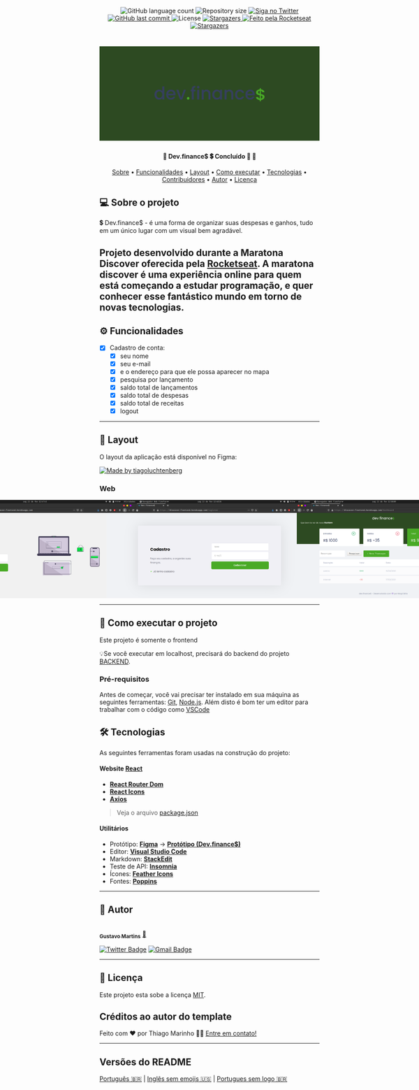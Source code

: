 
<p align="center">
  <img alt="GitHub language count" src="https://img.shields.io/github/languages/count/gusmartins499/frontend-discover2.0-heroku?color=%2304D361">

  <img alt="Repository size" src="https://img.shields.io/github/repo-size/gusmartins499/frontend-discover2.0-heroku">

  <a href="https://www.twitter.com/gmartins499/">
    <img alt="Siga no Twitter" src="https://img.shields.io/twitter/url?url=https%3A%2F%2Fgithub.com%2Fgmartins499%2frontend-discover2.0-heroku">
  </a>
  
  <a href="https://github.com/gusmartins499/frontend-discover2.0-heroku/commits/master">
    <img alt="GitHub last commit" src="https://img.shields.io/github/last-commit/gusmartins499/frontend-discover2.0-heroku">
  </a>
    
   <img alt="License" src="https://img.shields.io/badge/license-MIT-brightgreen">
   <a href="https://github.com/gusmartins499/frontend-discover2.0-heroku/stargazers">
    <img alt="Stargazers" src="https://img.shields.io/github/stars/gusmartins499/frontend-discover2.0-heroku?style=social">
  </a>

  <a href="https://rocketseat.com.br">
    <img alt="Feito pela Rocketseat" src="https://img.shields.io/badge/feito%20por-Rocketseat-%237519C1">
  </a>
  
  <a href="https://blog.rocketseat.com.br/">
    <img alt="Stargazers" src="https://img.shields.io/badge/Blog-Rocketseat-%237159c1?style=flat&logo=ghost">
    </a>
  
 
</p>
<h1 align="center">
    <img alt="Dev.finance$" title="#Dev.finance$" src="./.github/banner.png" />
</h1>

<h4 align="center"> 
	🚧  Dev.finance$ 💲️ Concluído 🚀 🚧
</h4>

<p align="center">
 <a href="#-sobre-o-projeto">Sobre</a> •
 <a href="#-funcionalidades">Funcionalidades</a> •
 <a href="#-layout">Layout</a> • 
 <a href="#-como-executar-o-projeto">Como executar</a> • 
 <a href="#-tecnologias">Tecnologias</a> • 
 <a href="#-contribuidores">Contribuidores</a> • 
 <a href="#-autor">Autor</a> • 
 <a href="#user-content--licença">Licença</a>
</p>


## 💻 Sobre o projeto

💲️ Dev.finance$ - é uma forma de organizar suas despesas e ganhos, tudo em um único lugar com um visual bem agradável.


Projeto desenvolvido durante a **Maratona Discover** oferecida pela [Rocketseat](https://maratonadiscover.rocketseat.com.br/inscricao).
A maratona discover é uma experiência online para quem está começando a estudar programação, e quer conhecer esse fantástico
mundo em torno de novas tecnologias.
---

## ⚙️ Funcionalidades

- [x] Cadastro de conta:
  - [x] seu nome
  - [x] seu e-mail
  - [x] e o endereço para que ele possa aparecer no mapa
  - [x] pesquisa por lançamento
  - [x] saldo total de lançamentos
  - [x] saldo total de despesas
  - [x] saldo total de receitas
  - [x] logout
---

## 🎨 Layout

O layout da aplicação está disponível no Figma:

<a href="https://www.figma.com/file/7Vu9DzUaCZIV4nibzkjgB4/dev.finance%24-Maratona-Discover">
  <img alt="Made by tiagoluchtenberg" src="https://img.shields.io/badge/Acessar%20Layout%20-Figma-%2304D361">
</a>

### Web

<p align="center" style="display: flex; align-items: flex-start; justify-content: center;">
  <img alt="NextLevelWeek" title="#NextLevelWeek" src="./.github/web1.png" width="400px">

  <img alt="NextLevelWeek" title="#NextLevelWeek" src="./.github/web2.png" width="400px">

  <img alt="NextLevelWeek" title="#NextLevelWeek" src="./.github/web3.png" width="400px">
</p>

---

## 🚀 Como executar o projeto

Este projeto é somente o frontend

💡Se você executar em localhost, precisará do backend do projeto [BACKEND](https://github.com/GusMartins499/backend-discover2.0-heroku).

### Pré-requisitos

Antes de começar, você vai precisar ter instalado em sua máquina as seguintes ferramentas:
[Git](https://git-scm.com), [Node.js](https://nodejs.org/en/). 
Além disto é bom ter um editor para trabalhar com o código como [VSCode](https://code.visualstudio.com/)

## 🛠 Tecnologias

As seguintes ferramentas foram usadas na construção do projeto:

#### **Website**  [React](https://reactjs.org/)

-   **[React Router Dom](https://github.com/ReactTraining/react-router/tree/master/packages/react-router-dom)**
-   **[React Icons](https://react-icons.github.io/react-icons/)**
-   **[Axios](https://github.com/axios/axios)**

> Veja o arquivo  [package.json](https://github.com/tgmarinho/frontend-discover2.0-heroku/blob/master/web/package.json)

#### [](https://github.com/tgmarinho/Ecoleta#utilit%C3%A1rios)**Utilitários**

-   Protótipo:  **[Figma](https://www.figma.com/)**  →  **[Protótipo (Dev.finance$)](https://www.figma.com/file/7Vu9DzUaCZIV4nibzkjgB4/dev.finance%24-Maratona-Discover?node-id=0%3A1)**
-   Editor:  **[Visual Studio Code](https://code.visualstudio.com/)**
-   Markdown:  **[StackEdit](https://stackedit.io/)**
-   Teste de API:  **[Insomnia](https://insomnia.rest/)**
-   Ícones:  **[Feather Icons](https://feathericons.com/)**
-   Fontes:  **[Poppins](https://fonts.google.com/specimen/Poppins)**

---

## 🦸 Autor

<a href="https://www.instagram.com/gustavos_m/">
 <img style="border-radius: 50%;" src="https://avatars.githubusercontent.com/u/43645525?s=460&u=b9de711863a0ebd756017df2fa1796faf72a1c6a&v=4" width="100px;" alt=""/>
 <br />
 <sub><b>Gustavo Martins</b></sub></a> <a href="https://www.instagram.com/gustavos_m/" title="instagram">🚀</a>
 <br />

[![Twitter Badge](https://img.shields.io/badge/-@gmartins499-1ca0f1?style=flat-square&labelColor=1ca0f1&logo=twitter&logoColor=white&link=https://twitter.com/gmartins499)](https://twitter.com/gmartins499)
[![Gmail Badge](https://img.shields.io/badge/-gustavosm994@gmail.com-c14438?style=flat-square&logo=Gmail&logoColor=white&link=mailto:tgmarinho@gmail.com)](mailto:gustavosm994@gmail.com)

---

## 📝 Licença

Este projeto esta sobe a licença [MIT](./LICENSE).

## Créditos ao autor do template

Feito com ❤️ por Thiago Marinho 👋🏽 [Entre em contato!](https://www.linkedin.com/in/tgmarinho/)

---

##  Versões do README

[Português 🇧🇷](./README.md)  |  [Inglês sem emojis 🇺🇸](./README-en.md) | [Portugues sem logo  🇧🇷](./README-sem-logo.md) 